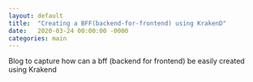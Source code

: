 ```yaml
---
layout: default
title:  "Creating a BFF(backend-for-frontend) using KrakenD"
date:   2020-03-24 00:00:00 -0000
categories: main
---
```


Blog to capture how can a bff (backend for frontend) be easily created using Krakend
